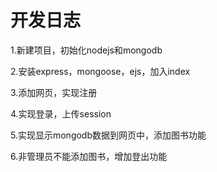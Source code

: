 # 开发日志

1.新建项目，初始化nodejs和mongodb

2.安装express，mongoose，ejs，加入index

3.添加网页，实现注册

4.实现登录，上传session

5.实现显示mongodb数据到网页中，添加图书功能

6.非管理员不能添加图书，增加登出功能